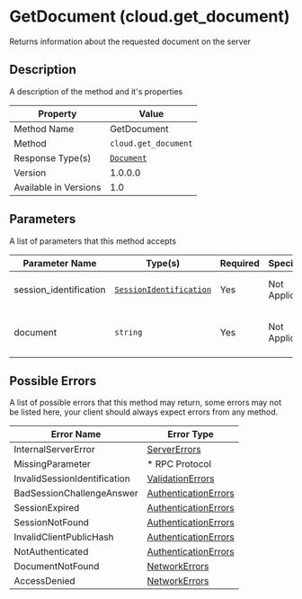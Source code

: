 # GetDocument (cloud.get_document)

Returns information about the requested document on the server


## Description

A description of the method and it's properties

| Property              | Value                                   |
|-----------------------|-----------------------------------------|
| Method Name           | GetDocument                             |
| Method                | `cloud.get_document`                    |
| Response Type(s)      | [`Document`](../../Objects/Document.md) |
| Version               | 1.0.0.0                                 |
| Available in Versions | 1.0                                     |


## Parameters

A list of parameters that this method accepts

| Parameter Name         | Type(s)                                                           | Required | Specification  | Deprecated | Versions | Description                                        |
|------------------------|-------------------------------------------------------------------|----------|----------------|------------|----------|----------------------------------------------------|
| session_identification | [`SessionIdentification`](../../Objects/SessionIdentification.md) | Yes      | Not Applicable | No         | 1.0      | The Session Identification object                  |
| document               | `string`                                                          | Yes      | Not Applicable | No         | 1.0      | The ID of the document to retrieve from the server |


## Possible Errors

A list of possible errors that this method may return, some errors
may not be listed here, your client should always expect errors from
any method.

| Error Name                   | Error Type                                                   |
|------------------------------|--------------------------------------------------------------|
| InternalServerError          | [ServerErrors](../../Errors/ServerErrors.md)                 |
| MissingParameter             | * RPC Protocol                                               |
| InvalidSessionIdentification | [ValidationErrors](../../Errors/ValidationErrors.md)         |
| BadSessionChallengeAnswer    | [AuthenticationErrors](../../Errors/AuthenticationErrors.md) |
| SessionExpired               | [AuthenticationErrors](../../Errors/AuthenticationErrors.md) |
| SessionNotFound              | [AuthenticationErrors](../../Errors/AuthenticationErrors.md) |
| InvalidClientPublicHash      | [AuthenticationErrors](../../Errors/AuthenticationErrors.md) |
| NotAuthenticated             | [AuthenticationErrors](../../Errors/AuthenticationErrors.md) |
| DocumentNotFound             | [NetworkErrors](../../Errors/NetworkErrors.md)               |
| AccessDenied                 | [NetworkErrors](../../Errors/NetworkErrors.md)               |
